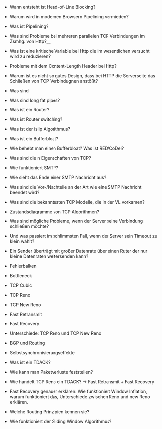 - Wann entsteht ist Head-of-Line Blocking?
- Warum wird in modernen Browsern Pipelining vermieden?
- Was ist Pipelining?
- Was sind Probleme bei mehreren parallelen TCP Verbindungen im Zsmhg. von Http?__
- Was ist eine kritische Variable bei Http die im wesentlichen versucht wird zu reduzieren?
- Probleme mit dem Content-Length Header bei Http?
- Warum ist es nicht so gutes Design, dass bei HTTP die Serverseite das Schließen von TCP Verbindugnen anstößt?
- Was sind 

- Was sind long fat pipes?
- Was ist ein Router?
- Was ist Router switching?
- Was ist der islip Algorithmus?
- Was ist ein Bufferbloat?
- Wie behebt man einen Bufferbloat? Was ist RED/CoDel?
- Was sind die n Eigenschaften von TCP?
- Wie funktioniert SMTP?
- Wie sieht das Ende einer SMTP Nachricht aus?
- Was sind die Vor-/Nachteile an der Art wie eine SMTP Nachricht beendet wird?
- Was sind die bekanntesten TCP Modelle, die in der VL vorkamen?
- Zustandsdiagramme von TCP Algorithmen?
- Was sind mögliche Probleme, wenn der Server seine Verbindung schließen möchte?
- Und was passiert im schlimmsten Fall, wenn der Server sein Timeout zu klein wählt?

- Ein Sender überträgt mit großer Datenrate über einen Ruter der nur kleine Datenraten weitersenden kann?


- Fehlerbalken
- Bottleneck
- TCP Cubic
- TCP Reno
- TCP New Reno
- Fast Retransmit
- Fast Recovery
- Unterschiede: TCP Reno und TCP New Reno

- BGP und Routing

- Selbstsynchronisierungseffekte
- Was ist ein TDACK?
- Wie kann man Paketverluste feststellen?
- Wie handelt TCP Reno ein TDACK? -> Fast Retransmit + Fast Recovery
- Fast Recovery genauer erklären: Wie funktioniert Window Inflation, warum funktioniert das, Unterschiede zwischen Reno und new Reno erklären.
- Welche Routing Prinzipien kennen sie?
- Wie funktioniert der Sliding Window Algorithmus?
